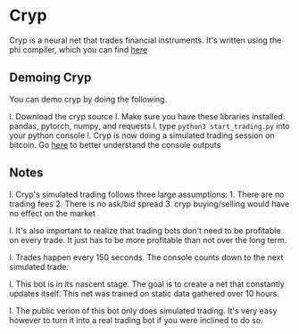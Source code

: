 # Cryp

Cryp is a neural net that trades financial instruments. It's written using the phi compiler, which you can find [here](https://github.com/poiutes/phi)

## Demoing Cryp
You can demo cryp by doing the following.

l. Download the cryp source
l. Make sure you have these libraries installed: pandas, pytorch, numpy, and requests
l. type ```python3 start_trading.py``` into your python console
l. Cryp is now doing a simulated trading session on bitcoin. Go [here](https://rlstuard.com/cryp) to better understand the console outputs

## Notes
l. Cryp's simulated trading follows three large assumptions: 1. There are no trading fees 2. There is no ask/bid spread 3. cryp buying/selling would have no effect on the market

l. It's also important to realize that trading bots don't need to be profitable on every trade. It just has to be more profitable than not over the long term.

l. Trades happen every 150 seconds. The console counts down to the next simulated trade. 

l. This bot is in its nascent stage. The goal is to create a net that constantly updates itself. This net was trained on static data gathered over 10 hours. 

l. The public verion of this bot only does simulated trading. It's very easy however to turn it into a real trading bot if you were inclined to do so. 